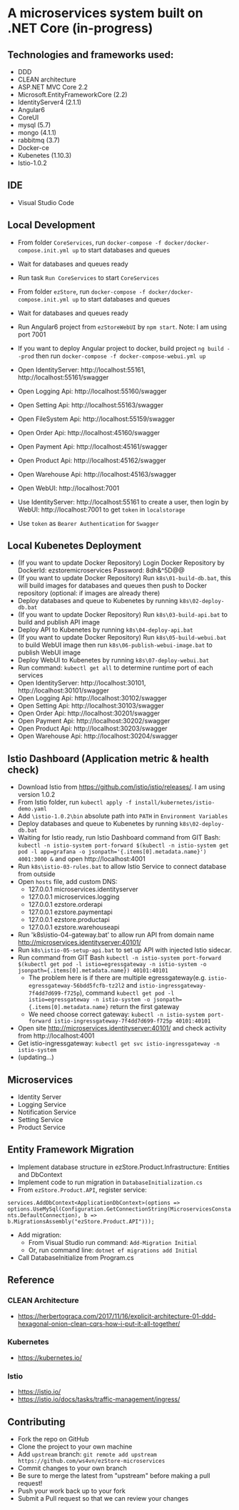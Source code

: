 # A microservices system built on .NET Core (in-progress)

## Technologies and frameworks used:
- DDD
- CLEAN architecture
- ASP.NET MVC Core 2.2
- Microsoft.EntityFrameworkCore (2.2)
- IdentityServer4 (2.1.1)
- Angular6
- CoreUI
- mysql (5.7)
- mongo (4.1.1)
- rabbitmq (3.7)
- Docker-ce
- Kubenetes (1.10.3)
- Istio-1.0.2

## IDE
- Visual Studio Code

## Local Development
- From folder `CoreServices`, run `docker-compose -f docker/docker-compose.init.yml up` to start databases and queues
- Wait for databases and queues ready
- Run task `Run CoreServices` to start `CoreServices`

- From folder `ezStore`, run `docker-compose -f docker/docker-compose.init.yml up` to start databases and queues
- Wait for databases and queues ready

- Run Angular6 project from `ezStoreWebUI` by `npm start`. Note: I am using port 7001
- If you want to deploy Angular project to docker, build project `ng build --prod` then run `docker-compose -f docker-compose-webui.yml up`

- Open IdentityServer: http://localhost:55161, http://localhost:55161/swagger
- Open Logging Api: http://localhost:55160/swagger
- Open Setting Api: http://localhost:55163/swagger
- Open FileSystem Api: http://localhost:55159/swagger
- Open Order Api: http://localhost:45160/swagger
- Open Payment Api: http://localhost:45161/swagger
- Open Product Api: http://localhost:45162/swagger
- Open Warehouse Api: http://localhost:45163/swagger
- Open WebUI: http://localhost:7001
- Use IdentityServer: http://localhost:55161 to create a user, then login by WebUI: http://localhost:7001 to get `token` in `localstorage`
- Use `token` as `Bearer Authentication` for `Swagger`

## Local Kubenetes Deployment 
- (If you want to update Docker Repository) Login Docker Repository by DockerId: ezstoremicroservices   Password: 8dh&^5D@@
- (If you want to update Docker Repository) Run `k8s\01-build-db.bat`, this will build images for databases and queues then push to Docker repository (optional: if images are already there)
- Deploy databases and queue to Kubenetes by running `k8s\02-deploy-db.bat`
- (If you want to update Docker Repository) Run `k8s\03-build-api.bat` to build and publish API image
- Deploy API to Kubenetes by running `k8s\04-deploy-api.bat`
- (If you want to update Docker Repository) Run `k8s\05-build-webui.bat` to build WebUI image then run `k8s\06-publish-webui-image.bat` to publish WebUI image
- Deploy WebUI to Kubenetes by running `k8s\07-deploy-webui.bat`
- Run command: `kubectl get all` to determine runtime port of each services
- Open IdentityServer: http://localhost:30101, http://localhost:30101/swagger
- Open Logging Api: http://localhost:30102/swagger
- Open Setting Api: http://localhost:30103/swagger
- Open Order Api: http://localhost:30201/swagger
- Open Payment Api: http://localhost:30202/swagger
- Open Product Api: http://localhost:30203/swagger
- Open Warehouse Api: http://localhost:30204/swagger

## Istio Dashboard (Application metric & health check)
- Download Istio from https://github.com/istio/istio/releases/. I am using version 1.0.2
- From Istio folder, run `kubectl apply -f install/kubernetes/istio-demo.yaml`
- Add `\istio-1.0.2\bin` absolute path into `PATH` in `Environment Variables`
- Deploy databases and queue to Kubenetes by running `k8s\02-deploy-db.bat`
- Waiting for Istio ready, run Istio Dashboard command from GIT Bash: `kubectl -n istio-system port-forward $(kubectl -n istio-system get pod -l app=grafana -o jsonpath='{.items[0].metadata.name}') 4001:3000 &` and open http://localhost:4001
- Run `k8s\istio-03-rules.bat` to allow Istio Service to connect database from outside 
- Open `hosts` file, add custom DNS:
  - 127.0.0.1 microservices.identityserver 
  - 127.0.0.1 microservices.logging
  - 127.0.0.1 ezstore.orderapi
  - 127.0.0.1 ezstore.paymentapi
  - 127.0.0.1 ezstore.productapi
  - 127.0.0.1 ezstore.warehouseapi
- Run 'k8s\istio-04-gateway.bat' to allow run API from domain name http://microservices.identityserver:40101/
- Run `k8s\istio-05-setup-api.bat` to set up API with injected Istio sidecar.
- Run command from GIT Bash `kubectl -n istio-system port-forward $(kubectl get pod -l istio=egressgateway -n istio-system -o jsonpath={.items[0].metadata.name}) 40101:40101`
  - The problem here is if there are multiple egressgateway(e.g. `istio-egressgateway-56bdd5fcfb-tz2l2` and `istio-ingressgateway-7f4dd7d699-f725p`), command `kubectl get pod -l istio=egressgateway -n istio-system -o jsonpath={.items[0].metadata.name}` return the first gateway
  - We need choose correct gateway: `kubectl -n istio-system port-forward istio-ingressgateway-7f4dd7d699-f725p 40101:40101`
- Open site http://microservices.identityserver:40101/ and check activity from http://localhost:4001 
- Get istio-ingressgateway: `kubectl get svc istio-ingressgateway -n istio-system`
- (updating...)

## Microservices
- Identity Server
- Logging Service
- Notification Service
- Setting Service
- Product Service

## Entity Framework Migration
- Implement database structure in ezStore.Product.Infrastructure: Entities and DbContext
- Implement code to run migration in `DatabaseInitialization.cs`
- From `ezStore.Product.API`, register service:

`services.AddDbContext<ApplicationDbContext>(options => 
                options.UseMySql(Configuration.GetConnectionString(MicroservicesConstants.DefaultConnection), b => b.MigrationsAssembly("ezStore.Product.API")));`
- Add migration:
    - From Visual Studio run command: `Add-Migration Initial`
    - Or, run command line: `dotnet ef migrations add Initial`
- Call DatabaseInitialize from Program.cs

## Reference
### CLEAN Architecture
- https://herbertograca.com/2017/11/16/explicit-architecture-01-ddd-hexagonal-onion-clean-cqrs-how-i-put-it-all-together/
### Kubernetes
- https://kubernetes.io/
### Istio
- https://istio.io/
- https://istio.io/docs/tasks/traffic-management/ingress/

## Contributing
- Fork the repo on GitHub
- Clone the project to your own machine
- Add `upstream` branch: `git remote add upstream https://github.com/ws4vn/ezStore-microservices`
- Commit changes to your own branch
- Be sure to merge the latest from "upstream" before making a pull request!
- Push your work back up to your fork
- Submit a Pull request so that we can review your changes